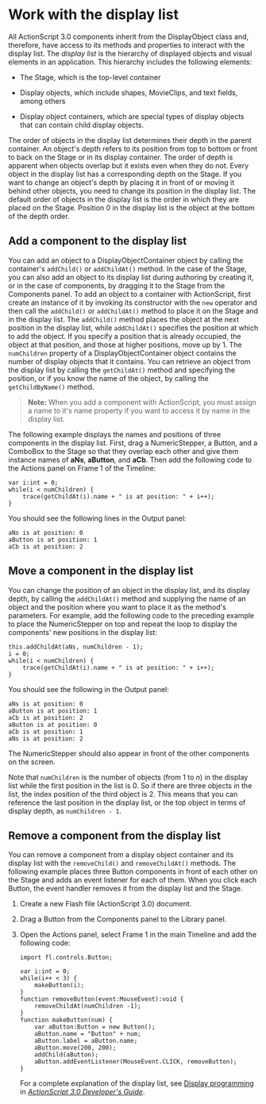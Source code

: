 # Work with the display list

All ActionScript 3.0 components inherit from the DisplayObject class and,
therefore, have access to its methods and properties to interact with the
display list. The _display list_ is the hierarchy of displayed objects and
visual elements in an application. This hierarchy includes the following
elements:

- The Stage, which is the top-level container

- Display objects, which include shapes, MovieClips, and text fields, among
  others

- Display object containers, which are special types of display objects that can
  contain child display objects.

The order of objects in the display list determines their depth in the parent
container. An object's depth refers to its position from top to bottom or front
to back on the Stage or in its display container. The order of depth is apparent
when objects overlap but it exists even when they do not. Every object in the
display list has a corresponding depth on the Stage. If you want to change an
object's depth by placing it in front of or moving it behind other objects, you
need to change its position in the display list. The default order of objects in
the display list is the order in which they are placed on the Stage. Position 0
in the display list is the object at the bottom of the depth order.

## Add a component to the display list

You can add an object to a DisplayObjectContainer object by calling the
container's `addChild()` or `addChildAt()` method. In the case of the Stage, you
can also add an object to its display list during authoring by creating it, or
in the case of components, by dragging it to the Stage from the Components
panel. To add an object to a container with ActionScript, first create an
instance of it by invoking its constructor with the `new` operator and then call
the `addChild()` or `addChildAt()` method to place it on the Stage and in the
display list. The `addChild()` method places the object at the next position in
the display list, while `addChildAt()` specifies the position at which to add
the object. If you specify a position that is already occupied, the object at
that position, and those at higher positions, move up by 1. The `numChildren`
property of a DisplayObjectContainer object contains the number of display
objects that it contains. You can retrieve an object from the display list by
calling the `getChildAt()` method and specifying the position, or if you know
the name of the object, by calling the `getChildByName()` method.

> **Note:** When you add a component with ActionScript, you must assign a name
> to it's name property if you want to access it by name in the display list.

The following example displays the names and positions of three components in
the display list. First, drag a NumericStepper, a Button, and a ComboBox to the
Stage so that they overlap each other and give them instance names of **aNs**,
**aButton**, and **aCb**. Then add the following code to the Actions panel on
Frame 1 of the Timeline:

    var i:int = 0;
    while(i < numChildren) {
        trace(getChildAt(i).name + " is at position: " + i++);
    }

You should see the following lines in the Output panel:

    aNs is at position: 0
    aButton is at position: 1
    aCb is at position: 2

## Move a component in the display list

You can change the position of an object in the display list, and its display
depth, by calling the `addChildAt()` method and supplying the name of an object
and the position where you want to place it as the method's parameters. For
example, add the following code to the preceding example to place the
NumericStepper on top and repeat the loop to display the components' new
positions in the display list:

    this.addChildAt(aNs, numChildren - 1);
    i = 0;
    while(i < numChildren) {
        trace(getChildAt(i).name + " is at position: " + i++);
    }

You should see the following in the Output panel:

    aNs is at position: 0
    aButton is at position: 1
    aCb is at position: 2
    aButton is at position: 0
    aCb is at position: 1
    aNs is at position: 2

The NumericStepper should also appear in front of the other components on the
screen.

Note that `numChildren` is the number of objects (from 1 to _n_) in the display
list while the first position in the list is 0. So if there are three objects in
the list, the index position of the third object is 2. This means that you can
reference the last position in the display list, or the top object in terms of
display depth, as `numChildren - 1`.

## Remove a component from the display list

You can remove a component from a display object container and its display list
with the `removeChild()` and `removeChildAt()` methods. The following example
places three Button components in front of each other on the Stage and adds an
event listener for each of them. When you click each Button, the event handler
removes it from the display list and the Stage.

1.  Create a new Flash file (ActionScript 3.0) document.

2.  Drag a Button from the Components panel to the Library panel.

3.  Open the Actions panel, select Frame 1 in the main Timeline and add the
    following code:

        import fl.controls.Button;

        var i:int = 0;
        while(i++ < 3) {
            makeButton(i);
        }
        function removeButton(event:MouseEvent):void {
            removeChildAt(numChildren -1);
        }
        function makeButton(num) {
            var aButton:Button = new Button();
            aButton.name = "Button" + num;
            aButton.label = aButton.name;
            aButton.move(200, 200);
            addChild(aButton);
            aButton.addEventListener(MouseEvent.CLICK, removeButton);
        }

    For a complete explanation of the display list, see
    [Display programming](https://web.archive.org/web/20150322151545/http://help.adobe.com/en_US/as3/dev/WS5b3ccc516d4fbf351e63e3d118a9b90204-7e58.html)
    in
    _[ActionScript 3.0 Developer's Guide](https://web.archive.org/web/20150322151545/http://help.adobe.com/en_US/as3/dev/index.html)_.
